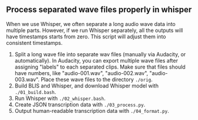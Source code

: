 ## Process separated wave files properly in whisper

When we use Whisper, we often separate a long audio wave data into multiple parts. However, if we run Whisper separately, all the outputs will have timestamps starts from zero. This script will adjust them into consistent timestamps.

1. Split a long wave file into separate wav files (manually via Audacity, or automatically). In Audacity, you can export multiple wave files after assigning "labels" to each separated clips. Make sure that files should have numbers, like "audio-001.wav", "audio-002.wav", "audio-003.wav". Place these wave files to the directory `./orig`.
2. Build BLIS and Whisper, and download Whisper model with `./01_build.bash`.
3. Run Whisper with `./02_whisper.bash`.
4. Create JSON transcription data with `./03_process.py`.
5. Output human-readable transcription data with `./04_format.py`.
